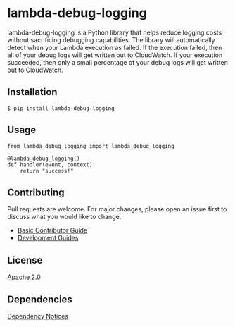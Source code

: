 # lambda-debug-logging

lambda-debug-logging is a Python library that helps reduce logging costs without sacrificing debugging capabilities.  The library will automatically detect when your Lambda execution as failed.  If the execution failed, then all of your debug logs will get written out to CloudWatch.  If your execution succeeded, then only a small percentage of your debug logs will get written out to CloudWatch.

## Installation

```
$ pip install lambda-debug-logging
```

## Usage

```
from lambda_debug_logging import lambda_debug_logging

@lambda_debug_logging()
def handler(event, context):
    return "success!"
```

## Contributing

Pull requests are welcome. For major changes, please open an issue first to discuss what you would like to change.

- [Basic Contributor Guide](CONTRIBUTING.md)
- [Development Guides](docs/devguide.md)

## License

[Apache 2.0](https://www.apache.org/licenses/LICENSE-2.0/)

## Dependencies

[Dependency Notices](NOTICE.md)